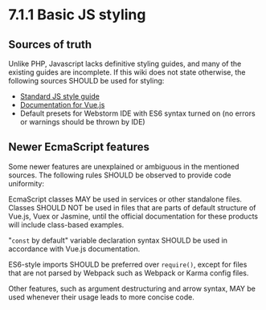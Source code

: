 # 7.1.1 Basic JS styling

## Sources of truth

Unlike PHP, Javascript lacks definitive styling guides, and many of the existing guides
are incomplete. If this wiki does not state otherwise, the following sources SHOULD
be used for styling:
- [Standard JS style guide](https://standardjs.com/rules.html)
- [Documentation for Vue.js](https://vuejs.org/v2/guide)
- Default presets for Webstorm IDE with ES6 syntax turned on (no errors or warnings should
be thrown by IDE)

## Newer EcmaScript features

Some newer features are unexplained or ambiguous in the mentioned sources. The following
rules SHOULD be observed to provide code uniformity:

EcmaScript classes MAY be used in services or other standalone files. Classes SHOULD NOT
be used in files that are parts of default structure of Vue.js, Vuex or Jasmine,
until the official documentation for these products will include class-based examples.

"`const` by default" variable declaration syntax SHOULD be used in accordance with Vue.js
documentation.

ES6-style imports SHOULD be preferred over `require()`, except for files that are not parsed
by Webpack such as Webpack or Karma config files.

Other features, such as argument destructuring and arrow syntax, MAY be used whenever
their usage leads to more concise code.
